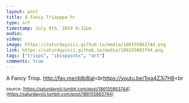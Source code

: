 ```yaml
---
layout: post
title: A Fancy Triopppa hr
type: art
timestamp: July 8th, 2019 9:32pm
audio: 
video: 
image: https://saturdayxiii.github.io/media/186155863744.png
link: https://saturdayxiii.github.io/media/186155863744.png
tags: ["triops", "ibispaintx", "art"]
comments: true
---
```

A Fancy Triop.
<a href="http://fav.me/ddb8ial" target="_blank">http://fav.me/ddb8ial</a><br<a href="https://youtu.be/1jxa4Z3j7H8" target="_blank">https://youtu.be/1jxa4Z3j7H8</a><br 
  
<small>source: [https://saturdayxiii.tumblr.com/post/186155863744](https://saturdayxiii.tumblr.com/post/186155863744)</small>